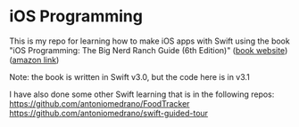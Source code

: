 # iOS Programming

This is my repo for learning how to make iOS apps with Swift using the book "iOS Programming: The Big Nerd Ranch Guide (6th Edition)" ([book website](https://www.bignerdranch.com/books/ios-programming/))([amazon link](https://www.amazon.com/iOS-Programming-Ranch-Guide-Guides/dp/0134682335))

Note: the book is written in Swift v3.0, but the code here is in v3.1

I have also done some other Swift learning that is in the following repos:  
https://github.com/antoniomedrano/FoodTracker  
https://github.com/antoniomedrano/swift-guided-tour
